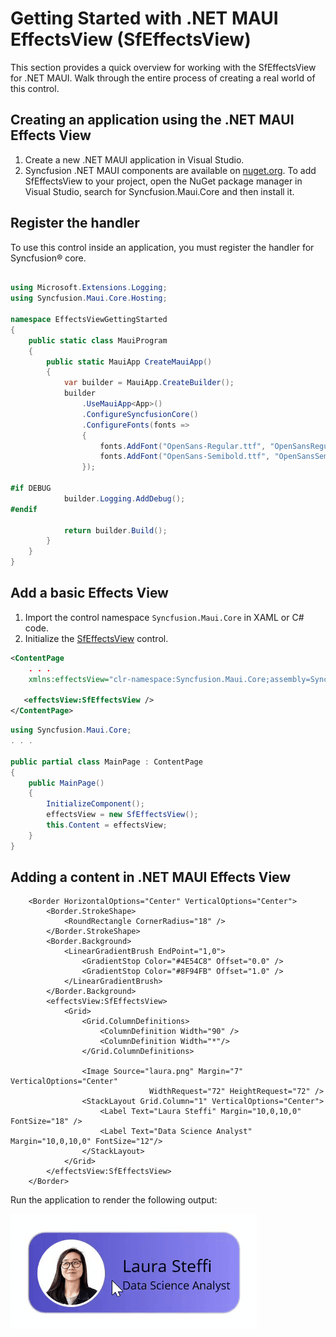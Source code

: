 # Getting Started with .NET MAUI EffectsView (SfEffectsView)

This section provides a quick overview for working with the SfEffectsView for .NET MAUI. Walk through the entire process of creating a real world of this control.

## Creating an application using the .NET MAUI Effects View
 1. Create a new .NET MAUI application in Visual Studio.
 2. Syncfusion .NET MAUI components are available on [nuget.org](https://www.nuget.org/). To add SfEffectsView to your project, open the NuGet package manager in Visual Studio, search for Syncfusion.Maui.Core and then install it.

## Register the handler

To use this control inside an application, you must register the handler for Syncfusion® core.

```C#

using Microsoft.Extensions.Logging;
using Syncfusion.Maui.Core.Hosting;

namespace EffectsViewGettingStarted
{
    public static class MauiProgram
    {
        public static MauiApp CreateMauiApp()
        {
            var builder = MauiApp.CreateBuilder();
            builder
                .UseMauiApp<App>()
                .ConfigureSyncfusionCore()
                .ConfigureFonts(fonts =>
                {
                    fonts.AddFont("OpenSans-Regular.ttf", "OpenSansRegular");
                    fonts.AddFont("OpenSans-Semibold.ttf", "OpenSansSemibold");
                });

#if DEBUG
    		builder.Logging.AddDebug();
#endif

            return builder.Build();
        }
    }
}

```

## Add a basic Effects View
1. Import the control namespace `Syncfusion.Maui.Core` in XAML or C# code.
2. Initialize the [SfEffectsView](https://help.syncfusion.com/cr/maui/Syncfusion.Maui.Core.SfEffectsView.html) control.

```xml
<ContentPage   
    . . .
    xmlns:effectsView="clr-namespace:Syncfusion.Maui.Core;assembly=Syncfusion.Maui.Core">

   <effectsView:SfEffectsView /> 
</ContentPage>
```

```C#
using Syncfusion.Maui.Core;
. . .

public partial class MainPage : ContentPage
{
    public MainPage()
    {
        InitializeComponent();
        effectsView = new SfEffectsView(); 
        this.Content = effectsView;  
    }
}
```

## Adding a content in .NET MAUI Effects View

```
    <Border HorizontalOptions="Center" VerticalOptions="Center">
        <Border.StrokeShape>
            <RoundRectangle CornerRadius="18" />
        </Border.StrokeShape>
        <Border.Background>
            <LinearGradientBrush EndPoint="1,0">
                <GradientStop Color="#4E54C8" Offset="0.0" />
                <GradientStop Color="#8F94FB" Offset="1.0" />
            </LinearGradientBrush>
        </Border.Background>
        <effectsView:SfEffectsView>
            <Grid>
                <Grid.ColumnDefinitions>
                    <ColumnDefinition Width="90" />
                    <ColumnDefinition Width="*"/>
                </Grid.ColumnDefinitions>

                <Image Source="laura.png" Margin="7" VerticalOptions="Center"
                               WidthRequest="72" HeightRequest="72" />
                <StackLayout Grid.Column="1" VerticalOptions="Center">
                    <Label Text="Laura Steffi" Margin="10,0,10,0" FontSize="18" />
                    <Label Text="Data Science Analyst" Margin="10,0,10,0" FontSize="12"/>
                </StackLayout>
            </Grid>
        </effectsView:SfEffectsView>
    </Border>

```

Run the application to render the following output:

![Getting started with .NET MAUI Effects View](RippleEffect.gif)
